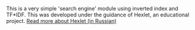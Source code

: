 This is a very simple 'search engine' module using inverted index and TF*IDF. This was developed under the guidance of Hexlet, an educational project. [Read more about Hexlet (in Russian)](https://ru.hexlet.io/pages/about?utm_source=github&utm_medium=link&utm_campaign=nodejs-package)
